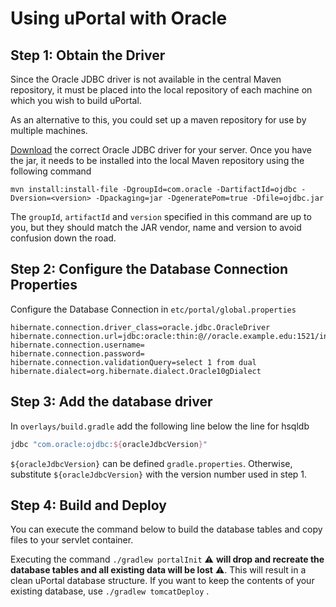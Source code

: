 # Using uPortal with Oracle

## Step 1: Obtain the Driver

Since the Oracle JDBC driver is not available in the central Maven repository, it must be placed into the local repository of each machine on which you wish to build uPortal.

As an alternative to this, you could set up a maven repository for use by multiple machines.

[Download](http://www.oracle.com/technetwork/database/features/jdbc/index-091264.html) the correct Oracle JDBC driver for your server. Once you have the jar, it needs to be installed into the local Maven repository using the following command

```shell
mvn install:install-file -DgroupId=com.oracle -DartifactId=ojdbc -Dversion=<version> -Dpackaging=jar -DgeneratePom=true -Dfile=ojdbc.jar
```

The `groupId`, `artifactId` and `version` specified in this command are up to you, but they should match the JAR vendor, name and version to avoid confusion down the road.

## Step 2: Configure the Database Connection Properties

Configure the Database Connection in `etc/portal/global.properties`

```properties
hibernate.connection.driver_class=oracle.jdbc.OracleDriver
hibernate.connection.url=jdbc:oracle:thin:@//oracle.example.edu:1521/instance
hibernate.connection.username=
hibernate.connection.password=
hibernate.connection.validationQuery=select 1 from dual
hibernate.dialect=org.hibernate.dialect.Oracle10gDialect
```

## Step 3: Add the database driver

In `overlays/build.gradle` add the following line below the line for hsqldb
```gradle
jdbc "com.oracle:ojdbc:${oracleJdbcVersion}"
```

`${oracleJdbcVersion}` can be defined `gradle.properties`. Otherwise, substitute `${oracleJdbcVersion}` with the version number used in step 1.

## Step 4: Build and Deploy

You can execute the command below to build the database tables and copy files to your servlet container.

Executing the command `./gradlew portalInit` :warning: **will drop and recreate the database tables and all existing data will be lost** :warning:. This will result in a clean uPortal database structure. If you want to keep the contents of your existing database, use `./gradlew tomcatDeploy` .
